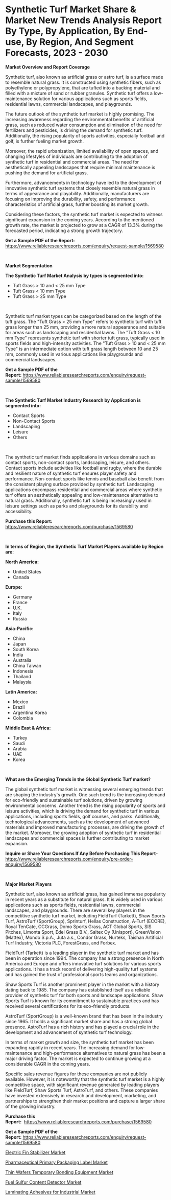 <p><h1>Synthetic Turf Market Share & Market New Trends Analysis Report By Type, By Application, By End-use, By Region, And Segment Forecasts, 2023 - 2030</h1></p><p><strong>Market Overview and Report Coverage</strong></p>
<p><p>Synthetic turf, also known as artificial grass or astro turf, is a surface made to resemble natural grass. It is constructed using synthetic fibers, such as polyethylene or polypropylene, that are tufted into a backing material and filled with a mixture of sand or rubber granules. Synthetic turf offers a low-maintenance solution for various applications such as sports fields, residential lawns, commercial landscapes, and playgrounds.</p><p>The future outlook of the synthetic turf market is highly promising. The increasing awareness regarding the environmental benefits of artificial grass, such as reduced water consumption and elimination of the need for fertilizers and pesticides, is driving the demand for synthetic turf. Additionally, the rising popularity of sports activities, especially football and golf, is further fueling market growth.</p><p>Moreover, the rapid urbanization, limited availability of open spaces, and changing lifestyles of individuals are contributing to the adoption of synthetic turf in residential and commercial areas. The need for aesthetically appealing landscapes that require minimal maintenance is pushing the demand for artificial grass.</p><p>Furthermore, advancements in technology have led to the development of innovative synthetic turf systems that closely resemble natural grass in terms of appearance and playability. Additionally, manufacturers are focusing on improving the durability, safety, and performance characteristics of artificial grass, further boosting its market growth.</p><p>Considering these factors, the synthetic turf market is expected to witness significant expansion in the coming years. According to the mentioned growth rate, the market is projected to grow at a CAGR of 13.3% during the forecasted period, indicating a strong growth trajectory.</p></p>
<p><strong>Get a Sample PDF of the Report:</strong> <a href="https://www.reliableresearchreports.com/enquiry/request-sample/1569580">https://www.reliableresearchreports.com/enquiry/request-sample/1569580</a></p>
<p>&nbsp;</p>
<p><strong>Market Segmentation</strong></p>
<p><strong>The Synthetic Turf Market Analysis by types is segmented into:</strong></p>
<p><ul><li>Tuft Grass > 10 and < 25 mm Type</li><li>Tuft Grass < 10 mm Type</li><li>Tuft Grass > 25 mm Type</li></ul></p>
<p>&nbsp;</p>
<p><p>Synthetic turf market types can be categorized based on the length of the tuft grass. The "Tuft Grass > 25 mm Type" refers to synthetic turf with tuft grass longer than 25 mm, providing a more natural appearance and suitable for areas such as landscaping and residential lawns. The "Tuft Grass < 10 mm Type" represents synthetic turf with shorter tuft grass, typically used in sports fields and high-intensity activities. The "Tuft Grass > 10 and < 25 mm Type" is an intermediate option with tuft grass length between 10 and 25 mm, commonly used in various applications like playgrounds and commercial landscapes.</p></p>
<p><strong>Get a Sample PDF of the Report:</strong>&nbsp;<a href="https://www.reliableresearchreports.com/enquiry/request-sample/1569580">https://www.reliableresearchreports.com/enquiry/request-sample/1569580</a></p>
<p>&nbsp;</p>
<p><strong>The Synthetic Turf Market Industry Research by Application is segmented into:</strong></p>
<p><ul><li>Contact Sports</li><li>Non-Contact Sports</li><li>Landscaping</li><li>Leisure</li><li>Others</li></ul></p>
<p>&nbsp;</p>
<p><p>The synthetic turf market finds applications in various domains such as contact sports, non-contact sports, landscaping, leisure, and others. Contact sports include activities like football and rugby, where the durable and resilient nature of synthetic turf ensures player safety and performance. Non-contact sports like tennis and baseball also benefit from the consistent playing surface provided by synthetic turf. Landscaping applications encompass residential and commercial areas where synthetic turf offers an aesthetically appealing and low-maintenance alternative to natural grass. Additionally, synthetic turf is being increasingly used in leisure settings such as parks and playgrounds for its durability and accessibility.</p></p>
<p><strong>Purchase this Report:</strong>&nbsp; <a href="https://www.reliableresearchreports.com/purchase/1569580">https://www.reliableresearchreports.com/purchase/1569580</a></p>
<p>&nbsp;</p>
<p><strong>In terms of Region, the Synthetic Turf Market Players available by Region are:</strong></p>
<p>
    <p> <strong> North America: </strong>
        <ul>
            <li>United States</li>
            <li>Canada</li>
        </ul>
        </p> 
    <p> <strong> Europe: </strong>
        <ul>
            <li>Germany</li>
            <li>France</li>
            <li>U.K.</li>
            <li>Italy</li>
            <li>Russia</li>
        </ul>
        </p> 
    <p> <strong> Asia-Pacific: </strong>
        <ul>
            <li>China</li>
            <li>Japan</li>
            <li>South Korea</li>
            <li>India</li>
            <li>Australia</li>
            <li>China Taiwan</li>
            <li>Indonesia</li>
            <li>Thailand</li>
            <li>Malaysia</li>
        </ul>
        </p> 
    <p> <strong> Latin America: </strong>
        <ul>
            <li>Mexico</li>
            <li>Brazil</li>
            <li>Argentina Korea</li>
            <li>Colombia</li>
        </ul>
        </p> 
    <p> <strong> Middle East & Africa: </strong>
        <ul>
            <li>Turkey</li>
            <li>Saudi</li>
            <li>Arabia</li>
            <li>UAE</li>
            <li>Korea</li>
        </ul>
    </p>
    </p>
<p>&nbsp;</p>
<p><strong>What are the Emerging Trends in the Global Synthetic Turf market?</strong></p>
<p><p>The global synthetic turf market is witnessing several emerging trends that are shaping the industry's growth. One such trend is the increasing demand for eco-friendly and sustainable turf solutions, driven by growing environmental concerns. Another trend is the rising popularity of sports and leisure activities, which is driving the demand for synthetic turf in various applications, including sports fields, golf courses, and parks. Additionally, technological advancements, such as the development of advanced materials and improved manufacturing processes, are driving the growth of the market. Moreover, the growing adoption of synthetic turf in residential landscapes and commercial spaces is further contributing to market expansion.</p></p>
<p><strong>Inquire or Share Your Questions If Any Before Purchasing This Report</strong>- <a href="https://www.reliableresearchreports.com/enquiry/pre-order-enquiry/1569580">https://www.reliableresearchreports.com/enquiry/pre-order-enquiry/1569580</a></p>
<p>&nbsp;</p>
<p><strong>Major Market Players</strong></p>
<p><p>Synthetic turf, also known as artificial grass, has gained immense popularity in recent years as a substitute for natural grass. It is widely used in various applications such as sports fields, residential lawns, commercial landscapes, and playgrounds. There are several key players in the competitive synthetic turf market, including FieldTurf (Tarkett), Shaw Sports Turf, AstroTurf (SportGroup), Sprinturf, Hellas Construction, A-Turf (ECORE), Royal TenCate, CCGrass, Domo Sports Grass, ACT Global Sports, SIS Pitches, Limonta Sport, Edel Grass B.V., Saltex Oy (Unisport), GreenVision (Mattex), Mondo S.p.A., Juta a.s., Condor Grass, Nurteks, Taishan Artificial Turf Industry, Victoria PLC, ForestGrass, and Forbex.</p><p>FieldTurf (Tarkett) is a leading player in the synthetic turf market and has been in operation since 1994. The company has a strong presence in North America and Europe and offers innovative turf solutions for various sports applications. It has a track record of delivering high-quality turf systems and has gained the trust of professional sports teams and organizations.</p><p>Shaw Sports Turf is another prominent player in the market with a history dating back to 1985. The company has established itself as a reliable provider of synthetic turf for both sports and landscape applications. Shaw Sports Turf is known for its commitment to sustainable practices and has received several certifications for its eco-friendly products.</p><p>AstroTurf (SportGroup) is a well-known brand that has been in the industry since 1965. It holds a significant market share and has a strong global presence. AstroTurf has a rich history and has played a crucial role in the development and advancement of synthetic turf technology.</p><p>In terms of market growth and size, the synthetic turf market has been expanding rapidly in recent years. The increasing demand for low-maintenance and high-performance alternatives to natural grass has been a major driving factor. The market is expected to continue growing at a considerable CAGR in the coming years.</p><p>Specific sales revenue figures for these companies are not publicly available. However, it is noteworthy that the synthetic turf market is a highly competitive space, with significant revenue generated by leading players like FieldTurf, Shaw Sports Turf, AstroTurf, and others. These companies have invested extensively in research and development, marketing, and partnerships to strengthen their market positions and capture a larger share of the growing industry.</p></p>
<p><strong>Purchase this Report:</strong>&nbsp;&nbsp;<a href="https://www.reliableresearchreports.com/purchase/1569580">https://www.reliableresearchreports.com/purchase/1569580</a></p>
<p></p>
<p><strong>Get a Sample PDF of the Report:</strong>&nbsp;<a href="https://www.reliableresearchreports.com/enquiry/request-sample/1569580">https://www.reliableresearchreports.com/enquiry/request-sample/1569580</a></p>
<p><p><a href="https://www.linkedin.com/pulse/electric-fin-stabilizer-market-size-2023-2030-global/">Electric Fin Stabilizer Market</a></p><p><a href="https://www.linkedin.com/pulse/pharmaceutical-primary-packaging-label-market-share/">Pharmaceutical Primary Packaging Label Market</a></p><p><a href="https://medium.com/@joelstrosin1928/thin-wafers-temporary-bonding-equipment-market-insight-market-trends-growth-forecasted-from-2023-71d4f467ec82">Thin Wafers Temporary Bonding Equipment Market</a></p><p><a href="https://medium.com/@germanbraun1929/fuel-sulfur-content-detector-market-size-cagr-trends-2024-2030-be584e7964ce">Fuel Sulfur Content Detector Market</a></p><p><a href="https://www.linkedin.com/pulse/decoding-laminating-adhesives-industrial-market-deep/">Laminating Adhesives for Industrial Market</a></p></p>